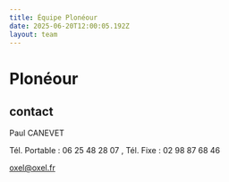 ```yaml
---
title: Équipe Plonéour 
date: 2025-06-20T12:00:05.192Z
layout: team
---
```


# Plonéour 



## contact 

Paul CANEVET

Tél. Portable : 06 25 48 28 07 , Tél. Fixe : 02 98 87 68 46

oxel@oxel.fr

